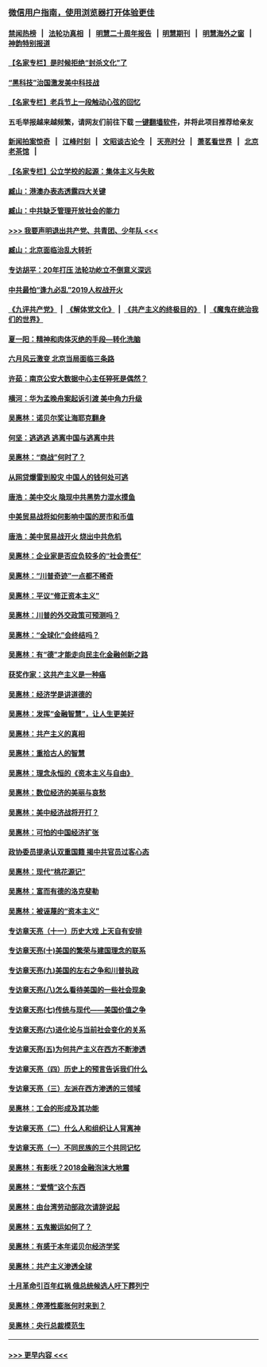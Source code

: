 ### [微信用户指南，使用浏览器打开体验更佳](https://github.com/gfw-breaker/banned-news1/blob/master/indexes/wechat-guide.md?t=0)
#### [禁闻热榜](热点新闻.md?t=0)  &nbsp;&nbsp;|&nbsp;&nbsp; [法轮功真相](https://github.com/gfw-breaker/truth/blob/master/README.md?t=0) &nbsp;&nbsp;|&nbsp;&nbsp; [明慧二十周年报告](https://github.com/gfw-breaker/mh-reports/blob/master/README.md?t=0) &nbsp;&nbsp;|&nbsp;&nbsp;[明慧期刊](https://github.com/gfw-breaker/mh-qikan) &nbsp;&nbsp;|&nbsp;&nbsp; [明慧海外之窗](https://github.com/gfw-breaker/mh-news/blob/master/README.md?t=0) &nbsp;&nbsp;|&nbsp;&nbsp; [神韵特别报道](https://github.com/gfw-breaker/mh-news/blob/master/shenyun.md?t=0)
#### [【名家专栏】是时候拒绝“封杀文化”了](../pages/nsc423/n11814093.md?t=02130855) 
#### [“黑科技”治国激发美中科技战](../pages/nsc423/n11638056.md?t=02130855) 
#### [【名家专栏】老兵节上一段触动心弦的回忆](../pages/nsc423/n11646016.md?t=02130855) 
#### 五毛举报越来越频繁，请网友们前往下载 [一键翻墙软件](https://github.com/gfw-breaker/ssr-accounts)，并将此项目推荐给亲友
#### [新闻拍案惊奇](https://github.com/gfw-breaker/banned-news1/blob/master/pages/link4.md) &nbsp;&nbsp;|&nbsp;&nbsp; [江峰时刻](https://github.com/gfw-breaker/banned-news1/blob/master/pages/link4.md) &nbsp;&nbsp;|&nbsp;&nbsp; [文昭谈古论今](https://github.com/gfw-breaker/banned-news1/blob/master/pages/link4.md) &nbsp;&nbsp;|&nbsp;&nbsp; [天亮时分](https://github.com/gfw-breaker/banned-news1/blob/master/pages/link4.md) &nbsp;&nbsp;|&nbsp;&nbsp; [萧茗看世界](https://github.com/gfw-breaker/banned-news1/blob/master/pages/link4.md) &nbsp;&nbsp;|&nbsp;&nbsp; [北京老茶馆](https://github.com/gfw-breaker/banned-news1/blob/master/pages/link4.md) &nbsp;&nbsp;|&nbsp;&nbsp; 
#### [【名家专栏】公立学校的起源：集体主义与失败](../pages/nsc423/n11601833.md?t=02130855) 
#### [臧山：港澳办表态透露四大关键](../pages/nsc423/n11421628.md?t=02130855) 
#### [臧山：中共缺乏管理开放社会的能力](../pages/nsc423/n11407457.md?t=02130855) 
#### [>>> 我要声明退出共产党、共青团、少年队 <<<](https://github.com/begood0513/goodnews/blob/master/quit/letter.md) 
#### [臧山：北京面临治乱大转折](../pages/nsc423/n11406895.md?t=02130855) 
#### [专访胡平：20年打压 法轮功屹立不倒意义深远](../pages/nsc423/n11398800.md?t=02130855) 
#### [中共最怕“逢九必乱”2019人权战开火](../pages/nsc423/n11385248.md?t=02130855) 
#### [《九评共产党》](https://github.com/begood0513/9ping.md/blob/master/README.md) &nbsp;|&nbsp; [《解体党文化》](../../../../jtdwh.md/blob/master/README.md)  &nbsp;|&nbsp; [《共产主义的终极目的》](../../../../gczydzjmd.md/blob/master/README.md) &nbsp;|&nbsp; [《魔鬼在统治我们的世界》](../../../../mgztzwmdsj.md/blob/master/README.md) 
#### [夏一阳：精神和肉体灭绝的手段—转化洗脑](../pages/nsc423/n11368250.md?t=02130855) 
#### [六月风云激变 北京当局面临三条路](../pages/nsc423/n11313668.md?t=02130855) 
#### [许茹：南京公安大数据中心主任猝死是偶然？](../pages/nsc423/n11064744.md?t=02130855) 
#### [横河：华为孟晚舟案起诉引渡 美中角力升级](../pages/nsc423/n11027230.md?t=02130855) 
#### [吴惠林：诺贝尔奖让海耶克翻身](../pages/nsc423/n10890049.md?t=02130855) 
#### [何坚：逃逃逃 逃离中国与逃离中共](../pages/nsc423/n10592891.md?t=02130855) 
#### [吴惠林：“商战”何时了？](../pages/nsc423/n10573558.md?t=02130855) 
#### [从网贷爆雷到股灾 中国人的钱何处可逃](../pages/nsc423/n10572800.md?t=02130855) 
#### [唐浩：美中交火 隐现中共黑势力混水摸鱼](../pages/nsc423/n10544040.md?t=02130855) 
#### [中美贸易战将如何影响中国的房市和币值](../pages/nsc423/n10543697.md?t=02130855) 
#### [唐浩：美中贸易战开火 烧出中共危机](../pages/nsc423/n10540126.md?t=02130855) 
#### [吴惠林：企业家是否应负较多的“社会责任”](../pages/nsc423/n10535022.md?t=02130855) 
#### [吴惠林：“川普奇迹”一点都不稀奇](../pages/nsc423/n10512808.md?t=02130855) 
#### [吴惠林：平议“修正资本主义”](../pages/nsc423/n10495724.md?t=02130855) 
#### [吴惠林：川普的外交政策可预测吗？](../pages/nsc423/n10462387.md?t=02130855) 
#### [吴惠林：“全球化”会终结吗？](../pages/nsc423/n10452838.md?t=02130855) 
#### [吴惠林：有“德”才能走向民主化金融创新之路](../pages/nsc423/n10432292.md?t=02130855) 
#### [获奖作家：这共产主义是一种癌](../pages/nsc423/n10431541.md?t=02130855) 
#### [吴惠林：经济学是讲道德的](../pages/nsc423/n10398014.md?t=02130855) 
#### [吴惠林：发挥“金融智慧”，让人生更美好](../pages/nsc423/n10375019.md?t=02130855) 
#### [吴惠林：共产主义的真相](../pages/nsc423/n10351394.md?t=02130855) 
#### [吴惠林：重拾古人的智慧](../pages/nsc423/n10337691.md?t=02130855) 
#### [吴惠林：理念永恒的《资本主义与自由》](../pages/nsc423/n10316274.md?t=02130855) 
#### [吴惠林：数位经济的美丽与哀愁](../pages/nsc423/n10292946.md?t=02130855) 
#### [吴惠林：美中经济战将开打？](../pages/nsc423/n10258825.md?t=02130855) 
#### [吴惠林：可怕的中国经济扩张](../pages/nsc423/n10219147.md?t=02130855) 
#### [政协委员提承认双重国籍 揭中共官员过客心态](../pages/nsc423/n10208809.md?t=02130855) 
#### [吴惠林：现代“桃花源记”](../pages/nsc423/n10185234.md?t=02130855) 
#### [吴惠林：富而有德的洛克斐勒](../pages/nsc423/n10142264.md?t=02130855) 
#### [吴惠林：被诬蔑的“资本主义”](../pages/nsc423/n10124816.md?t=02130855) 
#### [专访章天亮（十一）历史大戏 上天自有安排](../pages/nsc423/n10094905.md?t=02130855) 
#### [专访章天亮(十)美国的繁荣与建国理念的联系](../pages/nsc423/n10094899.md?t=02130855) 
#### [专访章天亮(九)美国的左右之争和川普执政](../pages/nsc423/n10094889.md?t=02130855) 
#### [专访章天亮(八)怎么看待美国的一些社会现象](../pages/nsc423/n10094857.md?t=02130855) 
#### [专访章天亮(七)传统与现代——美国价值之争](../pages/nsc423/n10093140.md?t=02130855) 
#### [专访章天亮(六)进化论与当前社会变化的关系](../pages/nsc423/n10092036.md?t=02130855) 
#### [专访章天亮(五)为何共产主义在西方不断渗透](../pages/nsc423/n10083620.md?t=02130855) 
#### [专访章天亮（四）历史上的预言告诉我们什么](../pages/nsc423/n10083606.md?t=02130855) 
#### [专访章天亮（三）左派在西方渗透的三领域](../pages/nsc423/n10081115.md?t=02130855) 
#### [吴惠林：工会的形成及其功能](../pages/nsc423/n10080633.md?t=02130855) 
#### [专访章天亮（二）什么人和组织让人背离神](../pages/nsc423/n10076637.md?t=02130855) 
#### [专访章天亮（一）不同民族的三个共同记忆](../pages/nsc423/n10074188.md?t=02130855) 
#### [吴惠林：有影呒？2018金融泡沫大地震](../pages/nsc423/n10040534.md?t=02130855) 
#### [吴惠林：“爱情”这个东西](../pages/nsc423/n10019423.md?t=02130855) 
#### [吴惠林：由台湾劳动部政次请辞说起](../pages/nsc423/n9979679.md?t=02130855) 
#### [吴惠林：五鬼搬运如何了？](../pages/nsc423/n9925338.md?t=02130855) 
#### [吴惠林：有感于本年诺贝尔经济学奖](../pages/nsc423/n9871883.md?t=02130855) 
#### [吴惠林：共产主义渗透全球](../pages/nsc423/n9812748.md?t=02130855) 
#### [十月革命引百年红祸 俄总统候选人吁下葬列宁](../pages/nsc423/n9810182.md?t=02130855) 
#### [吴惠林：停滞性膨胀何时来到？](../pages/nsc423/n9764136.md?t=02130855) 
#### [吴惠林：央行总裁模范生](../pages/nsc423/n9728134.md?t=02130855) 

----
#### [ >>> 更早内容 <<< ](../indexes/nsc423-earlier.md)
